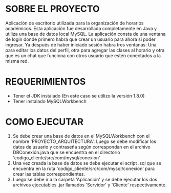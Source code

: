 # SOBRE EL PROYECTO
Aplicación de escritorio utilizada para la organización de horarios académicos. Esta aplicación
fue desarrollada completamente en Java y utiliza una base de datos local MySQL. La aplicación consta
de una ventana de login donde primero habra que crear un usuario para ahora si poder ingresar.
Ya después de haber iniciado sesión habra tres ventanas: Una para editar los datos del perfil, otra
para agregar las clases al horario y otra que es un chat que funciona con otros usuario que estén 
conectados a la misma red.

# REQUERIMIENTOS
* Tener el JDK instalado (En este caso se utilizo la versión 1.8.0)
* Tener instalado MySQLWorkbench

# COMO EJECUTAR
1. Se debe crear una base de datos en el MySQLWorkbench con el nombre 'PROYECTO_ARQUITECTURA'. Luego se
   debe modificar los datos de usuario y contraseña según correspondan en el archivo DBConexión.java que
   se encuentra en el directorio 'codigo_cliente/src/com/mysql/conexion'
2. Una vez creada la base de datos se debe ejecutar el script .sql que se encuentra en la ruta 
   'codigo_cliente/src/com/mysql/conexion' para crear las tablas correspondientes.
3. Luego se debe ir a la carpeta 'Aplicación' y se debe ejecutar los dos archivos ejecutables .jar
   llamados 'Servidor' y 'Cliente' respectivamente.
